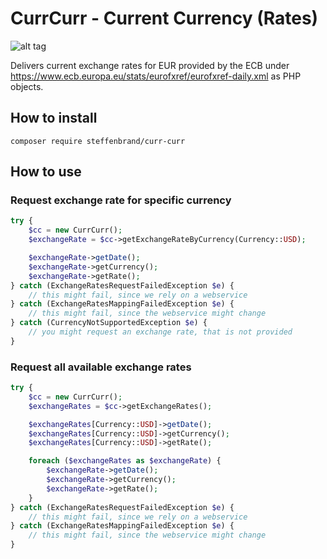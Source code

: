 # CurrCurr - Current Currency (Rates)
![alt tag](https://travis-ci.org/steffenbrand/curr-curr.svg?branch=master)

Delivers current exchange rates for EUR provided by the ECB under https://www.ecb.europa.eu/stats/eurofxref/eurofxref-daily.xml as PHP objects.

## How to install

```
composer require steffenbrand/curr-curr
```

## How to use

### Request exchange rate for specific currency

```php
try {
    $cc = new CurrCurr();
    $exchangeRate = $cc->getExchangeRateByCurrency(Currency::USD);

    $exchangeRate->getDate();
    $exchangeRate->getCurrency();
    $exchangeRate->getRate();
} catch (ExchangeRatesRequestFailedException $e) {
    // this might fail, since we rely on a webservice
} catch (ExchangeRatesMappingFailedException $e) {
    // this might fail, since the webservice might change
} catch (CurrencyNotSupportedException $e) {
    // you might request an exchange rate, that is not provided
}
```

### Request all available exchange rates

```php
try {
    $cc = new CurrCurr();
    $exchangeRates = $cc->getExchangeRates();

    $exchangeRates[Currency::USD]->getDate();
    $exchangeRates[Currency::USD]->getCurrency();
    $exchangeRates[Currency::USD]->getRate();

    foreach ($exchangeRates as $exchangeRate) {
        $exchangeRate->getDate();
        $exchangeRate->getCurrency();
        $exchangeRate->getRate();
    }
} catch (ExchangeRatesRequestFailedException $e) {
    // this might fail, since we rely on a webservice
} catch (ExchangeRatesMappingFailedException $e) {
    // this might fail, since the webservice might change
}
```
